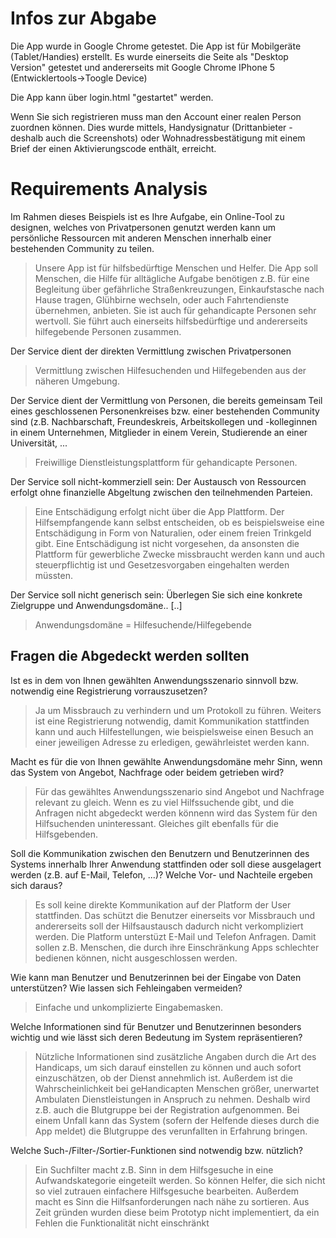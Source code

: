 <h1>Infos zur Abgabe</h1>

Die App wurde in Google Chrome getestet. Die App ist für Mobilgeräte (Tablet/Handies) erstellt. Es wurde einerseits die Seite als "Desktop Version" getestet und andererseits mit Google Chrome IPhone 5 (Entwicklertools->Toogle Device)

Die App kann über login.html "gestartet" werden.

Wenn Sie sich registrieren muss man den Account einer realen Person zuordnen können. Dies wurde mittels, Handysignatur (Drittanbieter - deshalb auch die Screenshots) oder Wohnadressbestätigung mit einem Brief der einen Aktivierungscode enthält, erreicht.

<h1>Requirements Analysis</h1>

Im Rahmen dieses Beispiels ist es Ihre Aufgabe, ein Online-Tool zu designen, welches von Privatpersonen genutzt werden kann um persönliche Ressourcen mit anderen Menschen
innerhalb einer bestehenden Community zu teilen.

>Unsere App ist für hilfsbedürftige Menschen und Helfer. Die App soll Menschen, die Hilfe für alltägliche Aufgabe benötigen
z.B. für eine Begleitung über gefährliche Straßenkreuzungen, Einkaufstasche nach Hause tragen, Glühbirne wechseln, oder auch Fahrtendienste übernehmen, anbieten. Sie ist auch für gehandicapte Personen sehr wertvoll. Sie führt auch einerseits hilfsbedürftige und andererseits hilfegebende Personen zusammen.

Der Service dient der direkten Vermittlung zwischen Privatpersonen
>Vermittlung zwischen Hilfesuchenden und Hilfegebenden aus der näheren Umgebung.

Der Service dient der Vermittlung von Personen, die bereits gemeinsam Teil eines geschlossenen Personenkreises bzw. einer 
bestehenden Community sind (z.B. Nachbarschaft, Freundeskreis, Arbeitskollegen und -kolleginnen in einem Unternehmen,
Mitglieder in einem Verein, Studierende an einer Universität, ...
>Freiwillige Dienstleistungsplattform für gehandicapte Personen.

Der Service soll nicht-kommerziell sein: Der Austausch von Ressourcen erfolgt ohne finanzielle Abgeltung zwischen den teilnehmenden Parteien.
>Eine Entschädigung erfolgt nicht über die App Plattform. Der Hilfsempfangende kann selbst entscheiden, ob es beispielsweise eine Entschädigung in Form von Naturalien, oder einem freien Trinkgeld gibt. Eine Entschädigung ist nicht vorgesehen, da ansonsten die Plattform für gewerbliche Zwecke missbraucht werden kann und auch steuerpflichtig ist und Gesetzesvorgaben eingehalten werden müssten.

Der Service soll nicht generisch sein: Überlegen Sie sich eine konkrete Zielgruppe und Anwendungsdomäne.. [..]
>Anwendungsdomäne = Hilfesuchende/Hilfegebende

<h2>Fragen die Abgedeckt werden sollten</h2>

 Ist es in dem von Ihnen gewählten Anwendungsszenario sinnvoll bzw. notwendig eine Registrierung vorrauszusetzen?
 >Ja um Missbrauch zu verhindern und um Protokoll zu führen. Weiters ist eine Registrierung notwendig, damit Kommunikation stattfinden kann und auch Hilfestellungen, wie beispielsweise einen Besuch an einer jeweiligen Adresse zu erledigen, gewährleistet werden kann.  
 
Macht es für die von Ihnen gewählte Anwendungsdomäne mehr Sinn, wenn das System von Angebot, Nachfrage oder beidem getrieben wird?
>Für das gewähltes Anwendungsszenario sind Angebot und Nachfrage relevant zu gleich. Wenn es zu viel Hilfssuchende gibt, und die Anfragen nicht abgedeckt werden könnenn wird das System für den Hilfsuchenden uninteressant. Gleiches gilt ebenfalls für die Hilfsgebenden.

Soll die Kommunikation zwischen den Benutzern und Benutzerinnen des Systems innerhalb Ihrer Anwendung stattfinden oder soll diese ausgelagert werden (z.B. auf E-Mail, Telefon, ...)? Welche Vor- und Nachteile ergeben sich daraus?
>Es soll keine direkte Kommunikation auf der Platform der User stattfinden. Das schützt die Benutzer einerseits vor Missbrauch und andererseits soll der Hilfsaustausch dadurch nicht verkompliziert werden. Die Platform unterstüzt E-Mail und Telefon Anfragen. Damit sollen z.B. Menschen, die durch ihre Einschränkung Apps schlechter bedienen können, nicht ausgeschlossen werden. 

Wie kann man Benutzer und Benutzerinnen bei der Eingabe von Daten unterstützen? Wie lassen sich Fehleingaben vermeiden?
>Einfache und unkomplizierte Eingabemasken.

Welche Informationen sind für Benutzer und Benutzerinnen besonders wichtig und wie lässt sich deren Bedeutung im System repräsentieren?
>Nützliche Informationen sind zusätzliche Angaben durch die Art des Handicaps, um sich darauf einstellen zu können und auch sofort einzuschätzen, ob der Dienst annehmlich ist. Außerdem ist die Wahrscheinlichkeit bei geHandicapten Menschen größer, unerwartet Ambulaten Dienstleistungen in Anspruch zu nehmen. Deshalb wird z.B. auch die Blutgruppe bei der Registration aufgenommen. Bei einem Unfall kann das System (sofern der Helfende dieses durch die App meldet) die Blutgruppe des verunfallten in Erfahrung bringen.

Welche Such-/Filter-/Sortier-Funktionen sind notwendig bzw. nützlich?
>Ein Suchfilter macht z.B. Sinn in dem Hilfsgesuche in eine Aufwandskategorie eingeteilt werden. So können Helfer, die sich nicht so viel zutrauen einfachere Hilfsgesuche bearbeiten. Außerdem macht es Sinn die Hilfsanforderungen nach nähe zu sortieren. Aus Zeit gründen wurden diese beim Prototyp nicht implementiert, da ein Fehlen die Funktionalität nicht einschränkt

